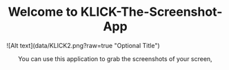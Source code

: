 <h1 style="text-align: center;">Welcome to KLICK-The-Screenshot-App</h1>
![Alt text](data/KLICK2.png?raw=true "Optional Title")

 
<p style="text-align: center;"> You can use this application to grab the screenshots of your screen, </p>
